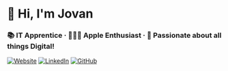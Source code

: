 # 👋 Hi, I'm Jovan  

### 📚 IT Apprentice · 👨🏽‍💻 Apple Enthusiast · 🚀 Passionate about all things Digital!  

[![Website](https://img.shields.io/badge/🌐-jovandhillon.com-272643?style=for-the-badge)](https://jovandhillon.com) 
[![LinkedIn](https://img.shields.io/badge/LinkedIn-0077B5?style=for-the-badge&logo=linkedin&logoColor=white)](https://linkedin.jovandhillon.com) 
[![GitHub](https://img.shields.io/badge/GitHub-000000?style=for-the-badge&logo=github&logoColor=white)](https://github.com/jovandhillon17)  
